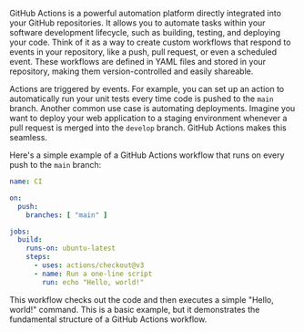 GitHub Actions is a powerful automation platform directly integrated into your GitHub repositories. It allows you to automate tasks within your software development lifecycle, such as building, testing, and deploying your code. Think of it as a way to create custom workflows that respond to events in your repository, like a push, pull request, or even a scheduled event. These workflows are defined in YAML files and stored in your repository, making them version-controlled and easily shareable.

Actions are triggered by events. For example, you can set up an action to automatically run your unit tests every time code is pushed to the `main` branch. Another common use case is automating deployments. Imagine you want to deploy your web application to a staging environment whenever a pull request is merged into the `develop` branch. GitHub Actions makes this seamless.

Here's a simple example of a GitHub Actions workflow that runs on every push to the `main` branch:

```yaml
name: CI

on:
  push:
    branches: [ "main" ]

jobs:
  build:
    runs-on: ubuntu-latest
    steps:
      - uses: actions/checkout@v3
      - name: Run a one-line script
        run: echo "Hello, world!"
```

This workflow checks out the code and then executes a simple "Hello, world!" command. This is a basic example, but it demonstrates the fundamental structure of a GitHub Actions workflow.